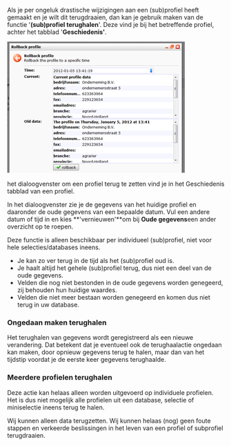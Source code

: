 Als je per ongeluk drastische wijzigingen aan een (sub)profiel heeft
gemaakt en je wilt dit terugdraaien, dan kan je gebruik maken van de
functie '**(sub)profiel terughalen**'. Deze vind je bij het betreffende
profiel, achter het tabblad '**Geschiedenis'**.

![Rollback profile](../images/rollback.png)

het dialoogvenster om een profiel terug te zetten vind je in het
Geschiedenis tabblad van een profiel.

In het dialoogvenster zie je de gegevens van het huidige profiel en
daaronder de oude gegevens van een bepaalde datum. Vul een andere datum
of tijd in en kies **'vernieuwen'**om bij **Oude gegevens**een ander
overzicht op te roepen.

Deze functie is alleen beschikbaar per individueel (sub)profiel, niet
voor hele selecties/databases ineens.

-   Je kan zo ver terug in de tijd als het (sub)profiel oud is.
-   Je haalt altijd het gehele (sub)profiel terug, dus niet een deel van
    de oude gegevens.
-   Velden die nog niet bestonden in de oude gegevens worden genegeerd,
    zij behouden hun huidige waardes.
-   Velden die niet meer bestaan worden genegeerd en komen dus niet
    terug in uw database.

### **Ongedaan maken terughalen**

Het terughalen van gegevens wordt geregistreerd als een nieuwe
verandering. Dat betekent dat je eventueel ook de terughaalactie
ongedaan kan maken, door opnieuw gegevens terug te halen, maar dan van
het tijdstip voordat je de eerste keer gegevens terughaalde.

### Meerdere profielen terughalen

Deze actie kan helaas alleen worden uitgevoerd op individuele profielen.
Het is dus niet mogelijk alle profielen uit een database, selectie of
miniselectie ineens terug te halen.

Wij kunnen alleen data terugzetten. Wij kunnen helaas (nog) geen foute
stappen en verkeerde beslissingen in het leven van een profiel of
subprofiel terugdraaien.
